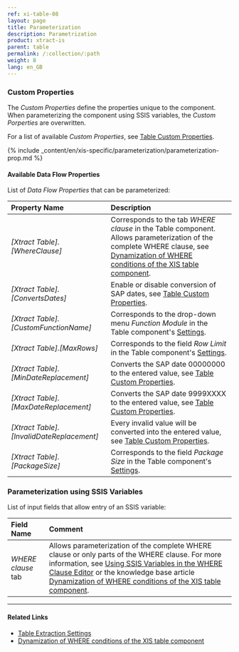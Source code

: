 ```yaml
---
ref: xi-table-08
layout: page
title: Parameterization 
description: Parametrization 
product: xtract-is
parent: table
permalink: /:collection/:path
weight: 8
lang: en_GB
---
```

### Custom Properties

The *Custom Properties* define the properties unique to the component.
When parameterizing the component using SSIS variables, the *Custom Porperties* are overwritten.

For a list of available *Custom Properties*, see [Table Custom Properties](./properties).

{% include _content/en/xis-specific/parameterization/parameterization-prop.md  %}

#### Available Data Flow Properties
List of *Data Flow Properties* that can be parameterized:

|Property Name|Description|
|:----|:----|
| *[Xtract Table].[WhereClause]*|Corresponds to the tab *WHERE clause* in the Table component. Allows parameterization of the complete WHERE clause, see [Dynamization of WHERE conditions of the XIS table component](https://kb.theobald-software.com/xtract-is/Dynamization-of-WHERE-conditions-of-the-XIS-table-components).|
| *[Xtract Table].[ConvertsDates]*|Enable or disable conversion of SAP dates, see [Table Custom Properties](./properties). |
| *[Xtract Table].[CustomFunctionName]*| Corresponds to the drop-down menu *Function Module* in the Table component's [Settings](./extraction-settings).|
| *[Xtract Table].[MaxRows]*|Corresponds to the field *Row Limit* in the Table component's [Settings](./extraction-settings).|
| *[Xtract Table].[MinDateReplacement]*|Converts the SAP date 00000000 to the entered value, see [Table Custom Properties](./properties).|
| *[Xtract Table].[MaxDateReplacement]*|Converts the SAP date 9999XXXX to the entered value, see [Table Custom Properties](./properties).|
| *[Xtract Table].[InvalidDateReplacement]*|Every invalid value will be converted into the entered value, see [Table Custom Properties](./properties).|
| *[Xtract Table].[PackageSize]*| Corresponds to the field *Package Size* in the Table component's [Settings](./extraction-settings).|


### Parameterization using SSIS Variables

List of input fields that allow entry of an SSIS variable:

|Field Name|Comment|
|:----|:----|
| *WHERE clause* tab| Allows parameterization of the complete WHERE clause or only parts of the WHERE clause. For more information, see [Using SSIS Variables in the WHERE Clause Editor](where-clause#using-ssis-variables-in-the-where-clause-editor) or the knowledge base article [Dynamization of WHERE conditions of the XIS table component](https://kb.theobald-software.com/xtract-is/Dynamization-of-WHERE-conditions-of-the-XIS-table-components).|


****
#### Related Links
- [Table Extraction Settings](./extraction-settings) <br>
- [Dynamization of WHERE conditions of the XIS table component](https://kb.theobald-software.com/xtract-is/Dynamization-of-WHERE-conditions-of-the-XIS-table-components)